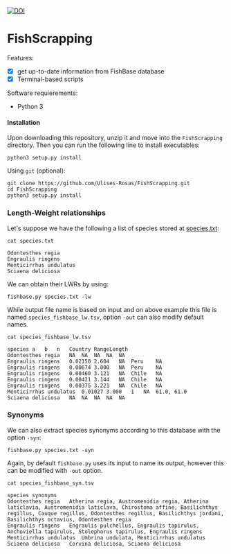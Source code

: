 [![DOI](https://zenodo.org/badge/148187014.svg)](https://zenodo.org/badge/latestdoi/148187014)

# FishScrapping

Features:

- [x] get up-to-date information from FishBase database
- [x] Terminal-based scripts

Software requierements:
* Python 3

#### Installation

Upon downloading this repository, unzip it and move into the `FishScrapping` directory. Then you can run the following line to install executables:
```Shell
python3 setup.py install
```

Using `git` (optional):
```Shell
git clone https://github.com/Ulises-Rosas/FishScrapping.git
cd FishScrapping
python3 setup.py install
```

### Length-Weight relationships

Let's suppose we have the following a list of species stored at [species.txt](https://github.com/Ulises-Rosas/FishScrapping/blob/master/species.txt):

```Shell
cat species.txt
```
```
Odontesthes regia
Engraulis ringens
Menticirrhus undulatus
Sciaena deliciosa
```
We can obtain their LWRs by using:

```Shell
fishbase.py species.txt -lw
```

While output file name is based on input and on above example this file is named `species_fishbase_lw.tsv`, option `-out` can also modify default names. 

```Shell
cat species_fishbase_lw.tsv
```
```
species	a	b	n	Country	RangeLength
Odontesthes regia	NA	NA	NA	NA	NA
Engraulis ringens	0.02150	2.604	NA	Peru	NA
Engraulis ringens	0.00674	3.000	NA	Peru	NA
Engraulis ringens	0.00460	3.121	NA	Chile	NA
Engraulis ringens	0.00421	3.144	NA	Chile	NA
Engraulis ringens	0.00375	3.221	NA	Chile	NA
Menticirrhus undulatus	0.01027	3.000	1	NA	61.0, 61.0
Sciaena deliciosa	NA	NA	NA	NA	NA
```
### Synonyms
We can also extract species synonyms according to this database with the option `-syn`:

```Shell
fishbase.py species.txt -syn
```

Again, by default `fishbase.py` uses its input to name its output, however this can be modified with `-out` option.

```Shell
cat species_fishbase_syn.tsv
```
```
species	synonyms
Odontesthes regia	Atherina regia, Austromenidia regia, Atherina laticlavia, Austromenidia laticlava, Chirostoma affine, Basilichthys regillus, Cauque regillus, Odontesthes regillus, Basilichthys jordani, Basilichthys octavius, Odontesthes regia
Engraulis ringens	Engraulis pulchellus, Engraulis tapirulus, Anchoviella tapirulus, Stolephorus tapirulus, Engraulis ringens
Menticirrhus undulatus	Umbrina undulata, Menticirrhus undulatus
Sciaena deliciosa	Corvina deliciosa, Sciaena deliciosa
```


